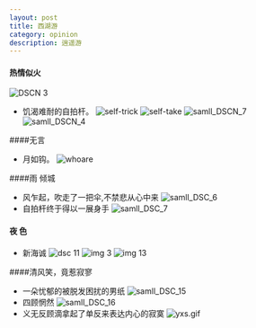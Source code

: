 ```yaml
---
layout: post
title: 西湖游
category: opinion
description: 逍遥游
---
```


#### 热情似火
![DSCN 3](/images/xihu/samll_DSCN_3.JPG)

* 饥渴难耐的自拍杆。
![self-trick](/images/xihu/self-trick.gif)
![self-take](/images/xihu/self-take.gif)
![samll_DSCN_7](/images/xihu/samll_DSCN_7.JPG)
![samll_DSCN_4](/images/xihu/samll_DSCN_4.JPG)

####无言
* 月如钩。
![whoare](/images/xihu/whoare.gif)

####雨 倾城
* 风乍起，吹走了一把伞,不禁悲从心中来
![samll_DSC_6](/images/xihu/samll_DSC_6.JPG)
* 自拍杆终于得以一展身手
![samll_DSC_7](/images/xihu/samll_DSC_7.JPG)

#### 夜 色
* 新海诚
![dsc 11](/images/xihu/samll_DSC_11.JPG)
![img 3](/images/xihu/samll_IMG_3.jpg)
![img 13](/images/xihu/samll_IMG_13.jpg)


####清风笑，竟惹寂寥
* 一朵忧郁的被脱发困扰的男纸
![samll_DSC_15](/images/xihu/samll_DSC_15.JPG)
* 四顾惘然
![samll_DSC_16](/images/xihu/samll_DSC_16.JPG)
* 义无反顾滴拿起了单反来表达内心的寂寞
![yxs.gif](/images/xihu/yxs.gif)

